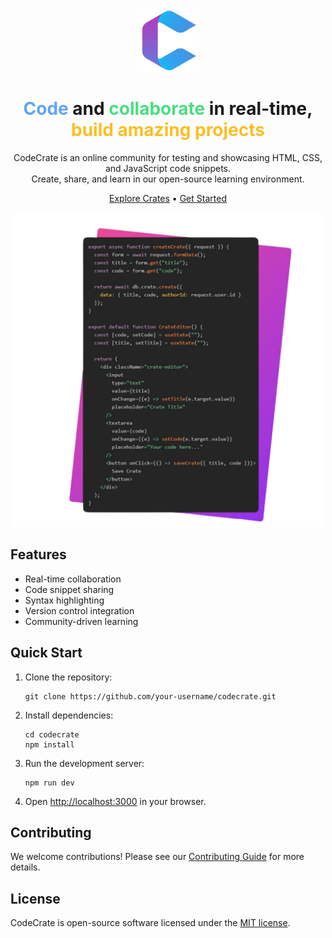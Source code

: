<div align="center">
  <img src="https://github.com/hellomikko/codecrate/blob/main/public/ccColor.png" alt="CodeCrate Logo" width="100" height="100">
</div>

<h1 align="center">
  <span style="color:#60A5FA;">Code</span> and <span style="color:#4ADE80;">collaborate</span> in real-time,<br>
  <span style="color:#FBBF24;">build amazing projects</span>
</h1>

<p align="center">
  CodeCrate is an online community for testing and showcasing HTML, CSS, and JavaScript code snippets.<br>
  Create, share, and learn in our open-source learning environment.
</p>

<div align="center">
  <a href="#explore-crates">Explore Crates</a> •
  <a href="#get-started">Get Started</a>
</div>

<br>

<div align="center">
  <img src="https://github.com/hellomikko/codecrate/blob/main/public/mock_editor.svg" alt="Code Snippet" width="500">
</div>

## Features

- Real-time collaboration
- Code snippet sharing
- Syntax highlighting
- Version control integration
- Community-driven learning

## Quick Start

1. Clone the repository:
   ```
   git clone https://github.com/your-username/codecrate.git
   ```

2. Install dependencies:
   ```
   cd codecrate
   npm install
   ```

3. Run the development server:
   ```
   npm run dev
   ```

4. Open [http://localhost:3000](http://localhost:3000) in your browser.

## Contributing

We welcome contributions! Please see our [Contributing Guide](CONTRIBUTING.md) for more details.

## License

CodeCrate is open-source software licensed under the [MIT license](LICENSE).
